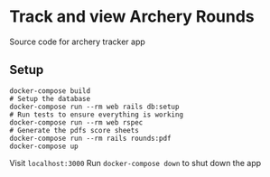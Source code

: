 # Track and view Archery Rounds

Source code for archery tracker app

## Setup

    docker-compose build
    # Setup the database
    docker-compose run --rm web rails db:setup
    # Run tests to ensure everything is working
    docker-compose run --rm web rspec
    # Generate the pdfs score sheets
    docker-compose run --rm rails rounds:pdf
    docker-compose up

Visit `localhost:3000`
Run `docker-compose down` to shut down the app
